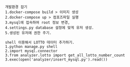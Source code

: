     개발환경 잡기
    1.docker-compose build > 이미지 생성
    2.docker-compose up > 컴포즈파일 실행
    3.mysql에 접속하여 root 정보 변경,
    4.settings.py database 설정에 맞게 유저 생성.
    5.생성된 유저에 권한 주기.
    
    shell 이용해서 LOTTO 데이터 추가하기.
    1.python manage.py shell
    2.import mysql.connector
    3.from analyzer.lotto import get_all_lotto_number_count
    3.exec(open('analyzer/insert_mysql.py').read())